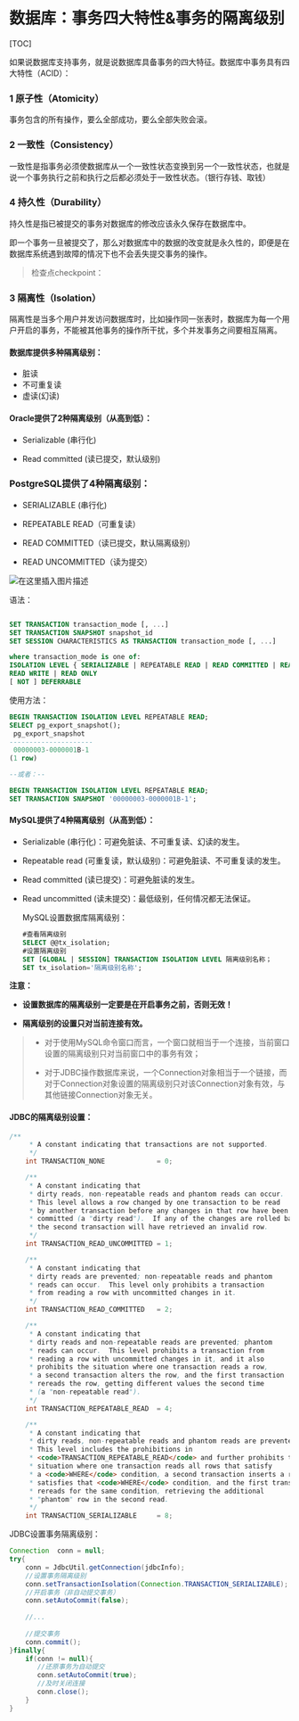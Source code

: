 # 数据库：事务四大特性&事务的隔离级别

[TOC]

如果说数据库支持事务，就是说数据库具备事务的四大特征。数据库中事务具有四大特性（ACID）：

### 1 原子性（Atomicity）

事务包含的所有操作，要么全部成功，要么全部失败会滚。

### 2 一致性（Consistency）

一致性是指事务必须使数据库从一个一致性状态变换到另一个一致性状态，也就是说一个事务执行之前和执行之后都必须处于一致性状态。（银行存钱、取钱）

### 4 持久性（Durability）

持久性是指已被提交的事务对数据库的修改应该永久保存在数据库中。

即一个事务一旦被提交了，那么对数据库中的数据的改变就是永久性的，即便是在数据库系统遇到故障的情况下也不会丢失提交事务的操作。

> 检查点checkpoint：
>
> 

### 3 隔离性（Isolation）

隔离性是当多个用户并发访问数据库时，比如操作同一张表时，数据库为每一个用户开启的事务，不能被其他事务的操作所干扰，多个并发事务之间要相互隔离。

#### 数据库提供多种隔离级别：

- 脏读
- 不可重复读
- 虚读(幻读)

#### Oracle提供了2种隔离级别（从高到低）：

- Serializable (串行化)

- Read committed (读已提交，默认级别)

### PostgreSQL提供了4种隔离级别：

- SERIALIZABLE (串行化)

- REPEATABLE READ（可重复读）

- READ COMMITTED（读已提交，默认隔离级别）

- READ UNCOMMITTED（读为提交）

![在这里插入图片描述](/Users/liuyuanyuan/github/StrongCode/java/images/pg_transaction_isolation.png)

语法：

```sql

SET TRANSACTION transaction_mode [, ...]
SET TRANSACTION SNAPSHOT snapshot_id
SET SESSION CHARACTERISTICS AS TRANSACTION transaction_mode [, ...]

where transaction_mode is one of:
ISOLATION LEVEL { SERIALIZABLE | REPEATABLE READ | READ COMMITTED | READ UNCOMMITTED }
READ WRITE | READ ONLY
[ NOT ] DEFERRABLE
```
使用方法：

```sql
BEGIN TRANSACTION ISOLATION LEVEL REPEATABLE READ;
SELECT pg_export_snapshot();
 pg_export_snapshot
---------------------
 00000003-0000001B-1
(1 row)

--或者：--

BEGIN TRANSACTION ISOLATION LEVEL REPEATABLE READ;
SET TRANSACTION SNAPSHOT '00000003-0000001B-1';
```



#### MySQL提供了4种隔离级别（从高到低）：

- Serializable (串行化)：可避免脏读、不可重复读、幻读的发生。

- Repeatable read (可重复读，默认级别)：可避免脏读、不可重复读的发生。

- Read committed (读已提交)：可避免脏读的发生。

- Read uncommitted (读未提交)：最低级别，任何情况都无法保证。

  MySQL设置数据库隔离级别：

  ```sql
  #查看隔离级别
  SELECT @@tx_isolation;
  #设置隔离级别
  SET [GLOBAL | SESSION] TRANSACTION ISOLATION LEVEL 隔离级别名称；
  SET tx_isolation='隔离级别名称';
  ```

**注意：**

- **设置数据库的隔离级别一定要是在开启事务之前，否则无效！**

- **隔离级别的设置只对当前连接有效。**

> - 对于使用MySQL命令窗口而言，一个窗口就相当于一个连接，当前窗口设置的隔离级别只对当前窗口中的事务有效；
>
> - 对于JDBC操作数据库来说，一个Connection对象相当于一个链接，而对于Connection对象设置的隔离级别只对该Connection对象有效，与其他链接Connection对象无关。

#### JDBC的隔离级别设置：

```java
/**
     * A constant indicating that transactions are not supported.
     */
    int TRANSACTION_NONE             = 0;

    /**
     * A constant indicating that
     * dirty reads, non-repeatable reads and phantom reads can occur.
     * This level allows a row changed by one transaction to be read
     * by another transaction before any changes in that row have been
     * committed (a "dirty read").  If any of the changes are rolled back,
     * the second transaction will have retrieved an invalid row.
     */
    int TRANSACTION_READ_UNCOMMITTED = 1;

    /**
     * A constant indicating that
     * dirty reads are prevented; non-repeatable reads and phantom
     * reads can occur.  This level only prohibits a transaction
     * from reading a row with uncommitted changes in it.
     */
    int TRANSACTION_READ_COMMITTED   = 2;

    /**
     * A constant indicating that
     * dirty reads and non-repeatable reads are prevented; phantom
     * reads can occur.  This level prohibits a transaction from
     * reading a row with uncommitted changes in it, and it also
     * prohibits the situation where one transaction reads a row,
     * a second transaction alters the row, and the first transaction
     * rereads the row, getting different values the second time
     * (a "non-repeatable read").
     */
    int TRANSACTION_REPEATABLE_READ  = 4;

    /**
     * A constant indicating that
     * dirty reads, non-repeatable reads and phantom reads are prevented.
     * This level includes the prohibitions in
     * <code>TRANSACTION_REPEATABLE_READ</code> and further prohibits the
     * situation where one transaction reads all rows that satisfy
     * a <code>WHERE</code> condition, a second transaction inserts a row that
     * satisfies that <code>WHERE</code> condition, and the first transaction
     * rereads for the same condition, retrieving the additional
     * "phantom" row in the second read.
     */
    int TRANSACTION_SERIALIZABLE     = 8;

```

JDBC设置事务隔离级别：

```java
Connection  conn = null;
try{
    conn = JdbcUtil.getConnection(jdbcInfo);
    //设置事务隔离级别
    conn.setTransactionIsolation(Connection.TRANSACTION_SERIALIZABLE);
    //开启事务（非自动提交事务）
    conn.setAutoCommit(false);
  
    //...
  
    //提交事务
    conn.commit(); 
}finally{
    if(conn != null){
       //还原事务为自动提交
       conn.setAutoCommit(true);
       //及时关闭连接
       conn.close();
    }
}
```







